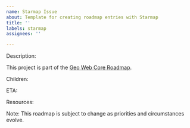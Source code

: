 ```yaml
---
name: Starmap Issue
about: Template for creating roadmap entries with Starmap
title: ''
labels: starmap
assignees: ''

---
```


Description:

This project is part of the [Geo Web Core Roadmap](https://legacy.starmap.site/roadmap/github.com/Geo-Web-Project/docs/issues/18#detail).

Children:

ETA: 

Resources:

Note: This roadmap is subject to change as priorities and circumstances evolve.
